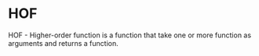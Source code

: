 # HOF

HOF - Higher-order function is a function that take one or more function as arguments and returns a function.
